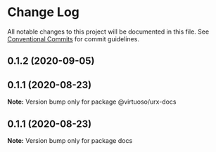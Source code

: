 # Change Log

All notable changes to this project will be documented in this file.
See [Conventional Commits](https://conventionalcommits.org) for commit guidelines.

## 0.1.2 (2020-09-05)



## 0.1.1 (2020-08-23)

**Note:** Version bump only for package @virtuoso/urx-docs





## 0.1.1 (2020-08-23)

**Note:** Version bump only for package docs
